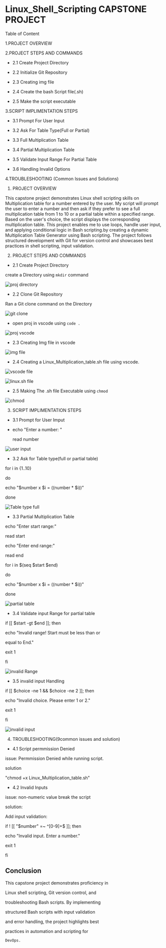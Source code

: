 # **Linux_Shell_Scripting CAPSTONE PROJECT**

Table of Content

1.PROJECT OVERVIEW

2.PROJECT STEPS AND COMMANDS

- 2.1 Create Project Directory

- 2.2 Initialize Git Repository

- 2.3 Creating img file

- 2.4 Create the bash Script file(.sh)

- 2.5 Make the script executable


3.SCRIPT IMPLIMENTATION STEPS

- 3.1 Prompt For User Input

- 3.2 Ask For Table Type(Full or Partial)

- 3.3 Full Multiplication Table

- 3.4 Partial Multiplication Table

- 3.5 Validate Input Range For Partial Table

- 3.6 Handling Invalid Options

4.TROUBLESHOOTING (Common Issues and Solutions)

1. PROJECT OVERVIEW

 This capstone project demonstrates Linux shell scripting skills on Multiplication table for a number entered by the user. My script will prompt the user to enter a number and then ask if they prefer to see a full multiplication table from 1 to 10 or a partial table within a specified range. Based on the user's choice, the script displays the corresponding multiplication table. This project enables me to use loops, handle user input, and applying conditional logic in Bash scripting.by creating a dynamic Multiplication Table Generator using Bash scripting. The project follows structured development with Git for version control and showcases best practices in shell scripting, input validation.

 2. PROJECT STEPS AND COMMANDS
 
 - 2.1 Create Project Directory

 create a Directory using ```mkdir``` command

 ![proj directory](image.png)

 - 2.2 Clone Git Repository

 Ran a Git clone command on the Directory

 ![git clone](image-1.png)

 - open proj in vscode using ```code .```

 ![proj vscode](image-2.png)

 - 2.3 Creating Img file in vscode

 ![img file](image-3.png)

 - 2.4 Creating a Linux_Multiplication_table.sh file using vscode.

 ![vscode file](image-6.png)

 ![linux.sh file](image-4.png)

 - 2.5 Making The .sh file Executable using ```chmod```

 ![chmod](image-5.png)

 3. SCRIPT IMPLIMENTATION STEPS

 - 3.1 Prompt for User Imput

 - echo "Enter a number: "

    read number

![user input](image-7.png)

- 3.2 Ask for Table type(full or partial table)

for i in {1..10}

do

echo "$number x $i = $(($number * $i))"

done

![Table type full](image-8.png)

- 3.3 Partial Multiplication Table

echo "Enter start range:"

read start

echo "Enter end range:"

read end

for i in $(seq $start $end)

do

echo "$number x $i = $(($number * $i))"

done

![partial table](image-9.png)

- 3.4 Validate input Range for partial table

if [[ $start -gt $end ]]; then

echo "Invalid range! Start must be less than or

 equal to End."

exit 1

fi

![invalid Range](image-10.png)

- 3.5 invalid input Handling

if [[ $choice -ne 1 && $choice -ne 2 ]]; then

echo "Invalid choice. Please enter 1 or 2."

exit 1

fi

![invalid input](image-11.png)

4. TROUBLESHOOTING(9common issues and solution)

- 4.1 Script permmission Denied

issue: Permmission Denied while running script.

solution

"chmod +x Linux_Multiplication_table.sh"

- 4.2 Invalid Inputs

issue: non-numeric value break the script

solution:

Add input validation:

if ! [[ "$number" =~ ^[0-9]+$ ]]; then

echo "Invalid input. Enter a number."

exit 1

fi

## Conclusion

This capstone project demonstrates proficiency in

 Linux shell scripting, Git version control, and 
 
 troubleshooting Bash scripts. By implementing
 
structured Bash scripts with input validation 
  
  and error handling, the project highlights best
  
   practices in automation and scripting for
   
    DevOps.
